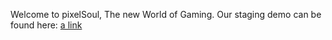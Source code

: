 Welcome to pixelSoul, The new World of Gaming.
Our staging demo can be found here: [a link](https://dev.pixelsoul.gg)